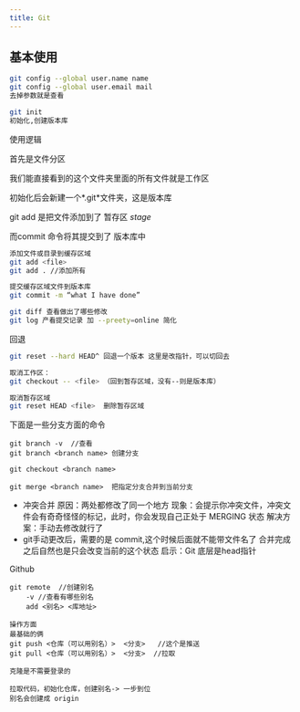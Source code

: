 ```yaml
---
title: Git
---
```




## 基本使用

````bash
git config --global user.name name
git config --global user.email mail
去掉参数就是查看

git init
初始化,创建版本库

````



使用逻辑

首先是文件分区

我们能直接看到的这个文件夹里面的所有文件就是工作区

初始化后会新建一个*.git*文件夹，这是版本库

git add 是把文件添加到了 暂存区 *stage*

而commit 命令将其提交到了 版本库中




````bash
添加文件或目录到缓存区域
git add <file>
git add . //添加所有

提交缓存区域文件到版本库
git commit -m “what I have done”

git diff 查看做出了哪些修改
git log 产看提交记录 加 --preety=online 简化
````



回退

```bash
git reset --hard HEAD^ 回退一个版本 这里是改指针，可以切回去

取消工作区：
git checkout -- <file> （回到暂存区域，没有--则是版本库）

取消暂存区域
git reset HEAD <file>  删除暂存区域

```



下面是一些分支方面的命令

```
git branch -v  //查看
git branch <branch name> 创建分支

git checkout <branch name>

git merge <branch name>  把指定分支合并到当前分支
```


- 冲突合并
    原因：两处都修改了同一个地方
    现象：会提示你冲突文件，冲突文件会有奇奇怪怪的标记，此时，你会发现自己正处于 MERGING 状态
    解决方案：手动去修改就行了
- git手动更改后，需要的是 commit,这个时候后面就不能带文件名了
    合并完成之后自然也是只会改变当前的这个状态
    启示：Git 底层是head指针



Github

```
git remote  //创建别名
	-v //查看有哪些别名
	add <别名> <库地址> 

操作方面
最基础的俩
git push <仓库（可以用别名）>  <分支>   //这个是推送
git pull <仓库（可以用别名）>  <分支>  //拉取

克隆是不需要登录的

拉取代码，初始化仓库，创建别名-> 一步到位
别名会创建成 origin

```
